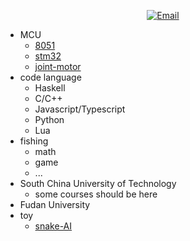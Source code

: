 <p align="center">
<a href="mailto:MathBeWithCode@gmail.com"><img alt="Email" src="https://img.shields.io/badge/Email-MathBeWithCode@gmail.com-blue?style=flat-square&logo=gmail"></a>
</p>

- MCU
  - [8051](https://github.com/dzylikecode/MCU-8051)
  - [stm32](https://github.com/dzylikecode/MCU-STM32)
  - [joint-motor](https://github.com/dzylikecode/dog-motor-xiaomi)
- code language
  - Haskell
  - C/C++
  - Javascript/Typescript
  - Python
  - Lua
- fishing
  - math
  - game
  - ...
- South China University of Technology
  - some courses should be here
- Fudan University
- toy
  - [snake-AI](https://github.com/dzylikecode/snake-AI)
